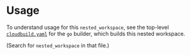# Usage

To understand usage for this `nested_workspace`, see the top-level
[`cloudbuild.yaml`](https://github.com/GoogleCloudPlatform/cloud-builders/blob/master/go/cloudbuild.yaml)
for the `go` builder, which builds this nested workspace.

(Search for `nested_workspace` in that file.)
